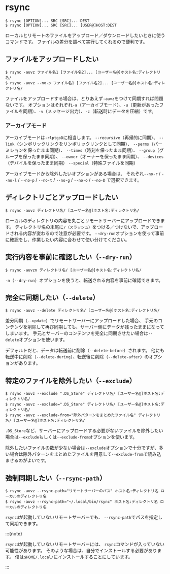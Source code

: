 # rsync

```console
$ rsync [OPTION]... SRC [SRC]... DEST
$ rsync [OPTION]... SRC [SRC]... [USER@]HOST:DEST
```

ローカルとリモートのファイルをアップロード／ダウンロードしたいときに使うコマンドです。
ファイルの差分を調べて実行してくれるので便利です。

## ファイルをアップロードしたい

```console
$ rsync -auvz ファイル名1 [ファイル名2]... [ユーザー名@]ホスト名:ディレクトリ名/
$ rsync -auvz --no-p ファイル名1 [ファイル名2]... [ユーザー名@]ホスト名:ディレクトリ名/
```

ファイルをアップロードする場合は、とりあえず``-auvz``をつけて同期すれば問題ないです。
オプションはそれぞれ``-a``（アーカイブモード）、``-u``（更新があったファイルを同期）、``-v``（メッセージ出力）、``-z``（転送時にデータを圧縮）です。

### アーカイブモード

アーカイブモードは``-rlptgoD``に相当します。
``--recursive``（再帰的に同期）、
``--link``（シンボリックリンクをリンボリックリンクとして同期）、
``--perms``（パーミションを保ったまま同期）、
``--times``（時刻を保ったまま同期）、
``--group``（グループを保ったまま同期）、
``--owner``（オーナーを保ったまま同期）、
``--devices``（デバイルを保ったまま同期）
``--special``（特殊ファイルを同期）

アーカイブモードから除外したいオプションがある場合は、
それぞれ``--no-r`` / ``--no-l`` / ``--no-p`` / ``--no-t`` / ``--no-g`` / ``--no-o`` / ``--no-D`` で選択できます。

## ディレクトリごとアップロードしたい

```console
$ rsync -auvz ディレクトリ名/ [ユーザー名@]ホスト名:ディレクトリ名/
```

ローカルのディレクトリの内容を丸ごとリモートサーバーにアップロードできます。
ディレクトリ名の末尾に``/（スラッシュ）``をつける／つけないで、アップロードされる内容が変わるので注意が必要です。
``--dry-run``オプションを使って事前に確認をし、作業したい内容に合わせて使い分けてください。

## 実行内容を事前に確認したい（``--dry-run``）

```console
$ rsync -auvzn ディレクトリ名/ [ユーザー名@]ホスト名:ディレクトリ名/
```

``-n``（``--dry-run``）オプションを使うと、転送される内容を事前に確認できます。

## 完全に同期したい（``--delete``）

```console
$ rsync -auvz --delete ディレクトリ名/ [ユーザー名@]ホスト名:ディレクトリ名/
```

差分同期（``--update``）でリモートサーバーにアップロードした場合、
手元のコンテンツを削除して再び同期しても、サーバー側にデータが残ったままになってしまいます。
手元とサーバーのコンテンツを完全に同期させたい場合は``--delete``オプションを使います。

デフォルトだと、データは転送前に削除（``--delete-before``）されます。
他にも転送中に削除（``--delete-during``）、転送後に削除（``--delete-after``）のオプションがあります。

## 特定のファイルを除外したい（``--exclude``）

```console
$ rsync -auvz --exclude ".DS_Store" ディレクトリ名/ [ユーザー名@]ホスト名:ディレクトリ名/
$ rsync -auvz --exclude=".DS_Store" ディレクトリ名/ [ユーザー名@]ホスト名:ディレクトリ名/
$ rsync -auvz --exclude-from="除外パターンをまとめたファイル名" ディレクトリ名/ [ユーザー名@]ホスト名:ディレクトリ名/
```

``.DS_Store``など、サーバーにアップロードする必要がないファイルを除外したい場合は``--exclude``もしくは``--exclude-from``オプションを使います。

除外したいファイルの数が少ない場合は``--exclude``オプションで十分ですが、多い場合は除外パターンをまとめたファイルを用意して``--exclude-from``で読み込ませるのがよいです。

## 強制同期したい（``--rsync-path``）

```console
$ rsync -auvz --rsync-path="リモートサーバーのパス" ホスト名:ディレクトリ名 ローカルのディレクトリ名
$ rsync -auvz --rsync-path="~/.local/bin/rsync" ホスト名:ディレクトリ名 ローカルのディレクトリ名
```

``rsyncd``が起動していないリモートサーバーでも、
``--rsync-path``でパスを指定して同期できます。

:::{note}

``rsyncd``が起動していないリモートサーバーには、
``rsync``コマンドが入っていない可能性があります。
そのような場合は、自分でインストールする必要があります。
僕は``$HOME/.local/``にインストールすることにしています。

:::
